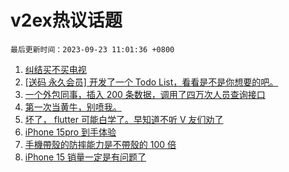 # v2ex热议话题

`最后更新时间：2023-09-23 11:01:36 +0800`

1. [纠结买不买电视](https://www.v2ex.com/t/976133)
1. [[送码 永久会员] 开发了一个 Todo List，看看是不是你想要的吧。](https://www.v2ex.com/t/976150)
1. [一个外包同事，插入 200 条数据，调用了四万次人员查询接口](https://www.v2ex.com/t/976149)
1. [第一次当黄牛，别喷我。](https://www.v2ex.com/t/976124)
1. [坏了， flutter 可能白学了。早知道不听 V 友们劝了](https://www.v2ex.com/t/976134)
1. [iPhone 15pro 到手体验](https://www.v2ex.com/t/976205)
1. [手機帶殼的防摔能力是不帶殼的 100 倍](https://www.v2ex.com/t/976130)
1. [iPhone 15 销量一定是有问题了](https://www.v2ex.com/t/976235)

